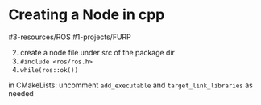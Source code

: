 # Creating a Node in cpp
#3-resources/ROS #1-projects/FURP 

2. create a node file under src of the package dir
3. `#include <ros/ros.h>`
4. `while(ros::ok())`

in CMakeLists:
uncomment `add_executable` and `target_link_libraries` as needed